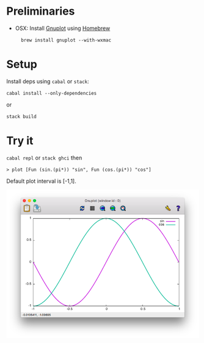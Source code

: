 # Preliminaries

- OSX: Install [Gnuplot][1] using [Homebrew][2]

        brew install gnuplot --with-wxmac


# Setup

Install deps using `cabal` or `stack`:

    cabal install --only-dependencies

or

    stack build


# Try it

`cabal repl` or `stack ghci` then

    > plot [Fun (sin.(pi*)) "sin", Fun (cos.(pi*)) "cos"]

Default plot interval is [-1,1].

![example plot][3]

[1]: http://www.gnuplot.info
[2]: http://brew.sh
[3]: example.png
